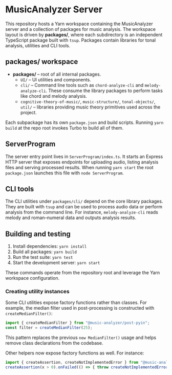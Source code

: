 # MusicAnalyzer Server

This repository hosts a Yarn workspace containing the MusicAnalyzer server and a
collection of packages for music analysis.  The workspace layout is driven by
**packages/**, where each subdirectory is an independent TypeScript package
built with `tsup`.  Packages contain libraries for tonal analysis, utilities and
CLI tools.

## packages/ workspace

- **packages/** – root of all internal packages.
  - `UI/` – UI utilities and components.
  - `cli/` – Command line tools such as `chord-analyze-cli` and
    `melody-analyze-cli`.  These consume the library packages to perform tasks
    like chord and melody analysis.
  - `cognitive-theory-of-music/`, `music-structure/`, `tonal-objects/`, `util/`
    – libraries providing music theory primitives used across the project.

Each subpackage has its own `package.json` and build scripts.  Running `yarn
build` at the repo root invokes Turbo to build all of them.

## ServerProgram

The server entry point lives in `ServerProgram/index.ts`.  It starts an Express
HTTP server that exposes endpoints for uploading audio, listing analysis files
and serving processed results.  When running `yarn start` the root `package.json`
launches this file with `node ServerProgram`.

## CLI tools

The CLI utilities under `packages/cli/` depend on the core library packages.
They are built with `tsup` and can be used to process audio data or perform
analysis from the command line.  For instance, `melody-analyze-cli` reads melody
and roman–numeral data and outputs analysis results.

## Building and testing

1. Install dependencies: `yarn install`
2. Build all packages: `yarn build`
3. Run the test suite: `yarn test`
4. Start the development server: `yarn start`

These commands operate from the repository root and leverage the Yarn workspace
configuration.

### Creating utility instances

Some CLI utilities expose factory functions rather than classes. For example,
the median filter used in post-processing is constructed with
`createMedianFilter()`:

```ts
import { createMedianFilter } from "@music-analyzer/post-pyin";
const filter = createMedianFilter(25);
```

This pattern replaces the previous `new MedianFilter()` usage and helps remove
class declarations from the codebase.

Other helpers now expose factory functions as well. For instance:

```ts
import { createAssertion, createNotImplementedError } from "@music-analyzer/stdlib";
createAssertion(x > 0).onFailed(() => { throw createNotImplementedError(); });
```

